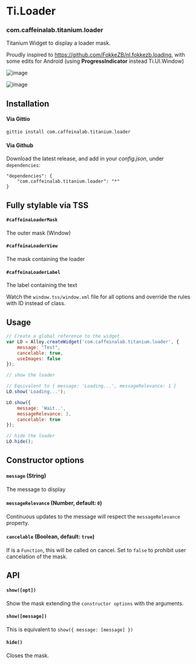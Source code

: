# Ti.Loader

### com.caffeinalab.titanium.loader

Titanium Widget to display a loader mask.

Proudly inspired to https://github.com/FokkeZB/nl.fokkezb.loading, with some edits for Android (using **ProgressIndicator** instead Ti.UI.Window)

![image](http://cl.ly/image/040L2g0C3j2U/Untitled-1.jpg)

![image](http://cl.ly/image/032a2A3e0z0b/device-2014-10-01-153749_galaxys4_white_portrait.jpg)


## Installation

#### Via Gittio

```
gittio install com.caffeinalab.titanium.loader
```

#### Via Github

Download the latest release, and add in your *config.json*, under `dependencies`:

```
"dependencies": {
    "com.caffeinalab.titanium.loader": "*"
}
```

## Fully stylable via TSS

#### `#caffeinaLoaderMask`

The outer mask (Window)

#### `#caffeinaLoaderView`

The mask containing the loader

#### `#caffeinaLoaderLabel`

The label containing the text

Watch the `window.tss/window.xml` file for all options and override the rules with ID instead of class.

## Usage

```javascript
// Create a global reference to the widget
var LO = Alloy.createWidget('com.caffeinalab.titanium.loader', {
	message: "Test",
	cancelable: true,
	useImages: false
});

// show the loader

// Equivalent to { message: 'Loading...', messageRelevance: 1 }
LO.show('Loading...');

LO.show({
	message: 'Wait..',
	messageRelevance: 3,
	cancelable: true
});

// hide the loader
LO.hide();

```

## Constructor options

#### `message` (String)
The message to display

#### `messageRelevance` (Number, default: `0`)
Continuous updates to the message will respect the `messageRelevance` property.

#### `cancelable` (Boolean, default: `true`)
If is a `Function`, this will be called on cancel. 
Set to `false` to prohibit user cancelation of the mask.

## API

#### `show([opt]) `
Show the mask extending the `constructor options` with the arguments.

#### `show([message])`
This is equivalent to `show({ message: [message] })`

#### `hide()`

Closes the mask.
